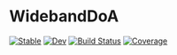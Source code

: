 # WidebandDoA

[![Stable](https://img.shields.io/badge/docs-stable-blue.svg)](https://Red-Portal.github.io/WideBandDOA.jl/stable/)
[![Dev](https://img.shields.io/badge/docs-dev-blue.svg)](https://Red-Portal.github.io/WideBandDOA.jl/dev/)
[![Build Status](https://github.com/Red-Portal/WideBandDOA.jl/actions/workflows/CI.yml/badge.svg?branch=main)](https://github.com/Red-Portal/WideBandDOA.jl/actions/workflows/CI.yml?query=branch%3Amain)
[![Coverage](https://codecov.io/gh/Red-Portal/WideBandDOA.jl/branch/main/graph/badge.svg)](https://codecov.io/gh/Red-Portal/WideBandDOA.jl)
